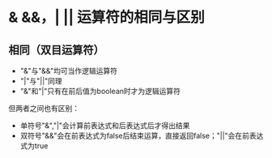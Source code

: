 # & &&，| || 运算符的相同与区别
## 相同（双目运算符）
- "&"与"&&"均可当作逻辑运算符
- "|"与"||"同理
- "&"和"|"只有在前后值为boolean时才为逻辑运算符

但两者之间也有区别：
- 单符号"&","|"会计算前表达式和后表达式后才得出结果
- 双符号"&&"会在前表达式为false后结束运算，直接返回false；"||"会在前表达式为true